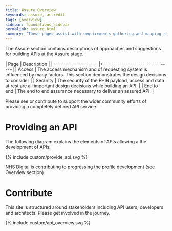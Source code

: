 ```yaml
---
title: Assure Overview
keywords: assure, accredit
tags: [overview]
sidebar: foundations_sidebar
permalink: assure.html
summary: "These pages assist with requirements gathering and mapping stages of a FHIR API development process."
---
```


The Assure section contains descriptions of approaches and suggestions for building APIs at the Assure stage.

| Page              |  Description    |
|+---------------------|+--------------------------------+|
| Access | The access mechanism and of requesting system is influenced by many factors. This section demonstrates the design decisions to consider | 
| Security | The security of the FHIR payload, access and data at rest are all important design decisions while building an API.  | 
| End to end | The end to end assurance necessary to deliver an assured API.  | 

Please see or contribute to support the wider community efforts of providing a completely defined API service.


# Providing an API #

The following diagram explains the elements of APIs allowing a the development of APIs:

{% include custom/provide_api.svg %}

NHS Digital is contributing to progressing the profile development (see Overview section).


# Contribute #

This site is structured around stakeholders including API users, developers and architects. Please get involved in the journey.

{% include custom/api_overview.svg %}
